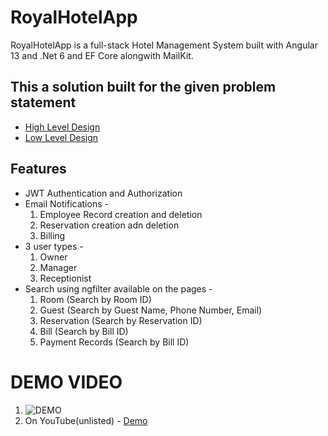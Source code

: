 # RoyalHotelApp
RoyalHotelApp is a full-stack Hotel Management System built with Angular 13 and .Net 6 and EF Core alongwith MailKit.

## This a solution built for the given problem statement
*  [High Level Design]("Online-Hotel-Management-System-HLD.docx")
*  [Low Level Design](".\Hotel-management-system-LLD-group-4.pdf")

## Features
* JWT Authentication and Authorization
* Email Notifications - 
  1. Employee Record creation and deletion
  1. Reservation creation adn deletion
  1. Billing 
* 3 user types - 
  1. Owner
  1. Manager
  1. Receptionist
* Search using ngfilter available on the pages - 
  1. Room (Search by Room ID)
  1. Guest (Search by Guest Name, Phone Number, Email)
  1. Reservation (Search by Reservation ID)
  1. Bill (Search by Bill ID)
  1. Payment Records (Search by Bill ID)

# DEMO VIDEO
1. ![DEMO]("Demo.gif")
1. On YouTube(unlisted) - [Demo](https://youtu.be/YwoULX8NCw8)
